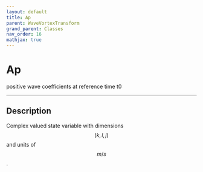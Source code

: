 ```yaml
---
layout: default
title: Ap
parent: WaveVortexTransform
grand_parent: Classes
nav_order: 16
mathjax: true
---
```


#  Ap

positive wave coefficients at reference time t0


---

## Description
Complex valued state variable with dimensions $$(k,l,j)$$ and units of $$m/s$$.

